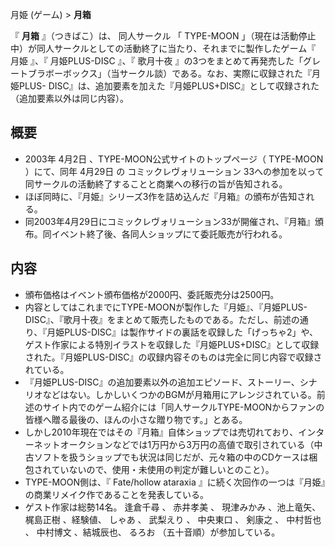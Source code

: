 月姫 (ゲーム)  > **月箱**

『 **月箱** 』（つきばこ）は、  同人サークル  「  TYPE-MOON
」（現在は活動停止中）が同人サークルとしての活動終了に当たり、それまでに製作したゲーム『  月姫  』、『  月姫PLUS-DISC  』、『  歌月十夜
』の3つをまとめて再発売した「グレートブラボーボックス」（当サークル談）である。なお、実際に収録された『月姫PLUS-
DISC』は、追加要素を加えた『月姫PLUS+DISC』として収録された（追加要素以外は同じ内容）。

##  概要  

  * 2003年  4月2日  、TYPE-MOON公式サイトのトップページ（  TYPE-MOON  ）にて、同年  4月29日  の  コミックレヴォリューション  33への参加を以って同サークルの活動終了することと商業への移行の旨が告知される。 
  * ほぼ同時に、『月姫』シリーズ3作を詰め込んだ『月箱』の頒布が告知される。 
  * 同2003年4月29日にコミックレヴォリューション33が開催され、『月箱』頒布。同イベント終了後、各同人ショップにて委託販売が行われる。 

##  内容  

  * 頒布価格はイベント頒布価格が2000円、委託販売分は2500円。 
  * 内容としてはこれまでにTYPE-MOONが製作した『月姫』、『月姫PLUS-DISC』、『歌月十夜』をまとめて販売したものである。ただし、前述の通り、『月姫PLUS-DISC』は製作サイドの裏話を収録した「げっちゃ2」や、ゲスト作家による特別イラストを収録した『月姫PLUS+DISC』として収録された。『月姫PLUS-DISC』の収録内容そのものは完全に同じ内容で収録されている。 
  * 『月姫PLUS-DISC』の追加要素以外の追加エピソード、ストーリー、シナリオなどはない。しかしいくつかのBGMが月箱用にアレンジされている。前述のサイト内でのゲーム紹介には「同人サークルTYPE-MOONからファンの皆様へ贈る最後の、ほんの小さな贈り物です。」とある。 
  * しかし2010年現在ではその『月箱』自体ショップでは売切れており、インターネットオークションなどでは1万円から3万円の高値で取引されている（中古ソフトを扱うショップでも状況は同じだが、元々箱の中のCDケースは梱包されていないので、使用・未使用の判定が難しいとのこと）。 
  * TYPE-MOON側は、『  Fate/hollow ataraxia  』に続く次回作の一つは『月姫』の商業リメイク作であることを発表している。 
  * ゲスト作家は総勢14名。  逢倉千尋  、  赤井孝美  、  現津みかみ  、池上竜矢、  梶島正樹  、経験値、  しゃあ  、  武梨えり  、  中央東口  、  剣康之  、  中村哲也  、  中村博文  、結城辰也、  るろお  （五十音順）が参加している。 

